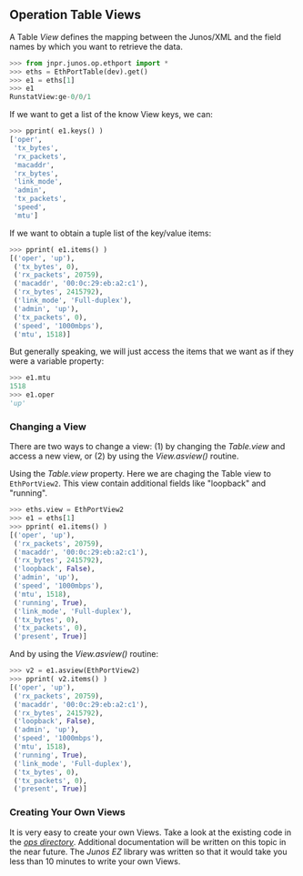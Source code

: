 ## Operation Table Views

A Table _View_ defines the mapping between the Junos/XML and the field names by which you want to retrieve the data.

````python
>>> from jnpr.junos.op.ethport import *
>>> eths = EthPortTable(dev).get()
>>> e1 = eths[1]
>>> e1
RunstatView:ge-0/0/1
````

If we want to get a list of the know View keys, we can:
````python
>>> pprint( e1.keys() )
['oper',
 'tx_bytes',
 'rx_packets',
 'macaddr',
 'rx_bytes',
 'link_mode',
 'admin',
 'tx_packets',
 'speed',
 'mtu']
````

If we want to obtain a tuple list of the key/value items:
````python
>>> pprint( e1.items() )
[('oper', 'up'),
 ('tx_bytes', 0),
 ('rx_packets', 20759),
 ('macaddr', '00:0c:29:eb:a2:c1'),
 ('rx_bytes', 2415792),
 ('link_mode', 'Full-duplex'),
 ('admin', 'up'),
 ('tx_packets', 0),
 ('speed', '1000mbps'),
 ('mtu', 1518)]
````

But generally speaking, we will just access the items that we want as if they were a variable property:
````python
>>> e1.mtu
1518
>>> e1.oper
'up'
````

### Changing a View

There are two ways to change a view: (1) by changing the _Table.view_ and access a new view, or (2) by using the _View.asview()_ routine.

Using the _Table.view_ property.  Here we are chaging the Table view to `EthPortView2`.  This view contain additional fields like "loopback" and "running".

````python
>>> eths.view = EthPortView2
>>> e1 = eths[1]
>>> pprint( e1.items() )
[('oper', 'up'),
 ('rx_packets', 20759),
 ('macaddr', '00:0c:29:eb:a2:c1'),
 ('rx_bytes', 2415792),
 ('loopback', False),
 ('admin', 'up'),
 ('speed', '1000mbps'),
 ('mtu', 1518),
 ('running', True),
 ('link_mode', 'Full-duplex'),
 ('tx_bytes', 0),
 ('tx_packets', 0),
 ('present', True)]

````

And by using the _View.asview()_ routine:
````python
>>> v2 = e1.asview(EthPortView2)
>>> pprint( v2.items() )
[('oper', 'up'),
 ('rx_packets', 20759),
 ('macaddr', '00:0c:29:eb:a2:c1'),
 ('rx_bytes', 2415792),
 ('loopback', False),
 ('admin', 'up'),
 ('speed', '1000mbps'),
 ('mtu', 1518),
 ('running', True),
 ('link_mode', 'Full-duplex'),
 ('tx_bytes', 0),
 ('tx_packets', 0),
 ('present', True)]
````

### Creating Your Own Views

It is very easy to create your own Views.  Take a look at the existing code in the [_ops directory_](../../lib/jnpr/junos/ops).  Additional documentation will be written on this topic in the near future.  The _Junos EZ_ library was written so that it would take you less than 10 minutes to write your own Views.
